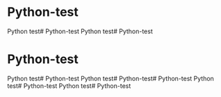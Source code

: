 # Python-test
Python test# Python-test
Python test# Python-test
# Python-test
Python test# Python-test
Python test# Python-test# Python-test
Python test# Python-test
Python test# Python-test

